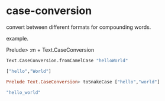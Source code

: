 case-conversion
==============

convert between different formats for compounding words. 


example.

Prelude> :m + Text.CaseConversion

```haskell
Text.CaseConversion.fromCamelCase "helloWorld"

["hello","World"]

Prelude Text.CaseConversion> toSnakeCase ["hello","world"]

"hello_world"
```
